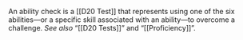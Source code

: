 An ability check is a [[D20 Test]] that represents using one of the six abilities—or a specific skill associated with an ability—to overcome a challenge. _See also_ “[[D20 Tests]]” and “[[Proficiency]]”.